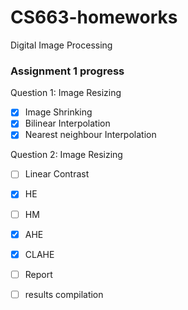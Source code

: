 # CS663-homeworks
Digital Image Processing

### Assignment 1 progress

Question 1: Image Resizing

- [x] Image Shrinking
- [x] Bilinear Interpolation
- [x] Nearest neighbour Interpolation

Question 2: Image Resizing

- [ ] Linear Contrast

- [x] HE

- [ ] HM

- [x] AHE

- [x] CLAHE


- [ ] Report 
- [ ] results compilation
